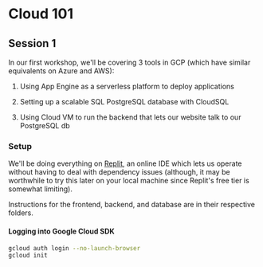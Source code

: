 # Cloud 101
## Session 1

In our first workshop, we'll be covering 3 tools in GCP (which have similar equivalents on Azure and AWS):

1. Using App Engine as a serverless platform to deploy applications

2. Setting up a scalable SQL PostgreSQL database with CloudSQL

3. Using Cloud VM to run the backend that lets our website talk to our PostgreSQL db

### Setup
We'll be doing everything on [Replit](), an online IDE which lets us operate without having to deal with dependency issues (although, it may be worthwhile to try this later on your local machine since Replit's free tier is somewhat limiting).

Instructions for the frontend, backend, and database are in their respective folders.

#### Logging into Google Cloud SDK
```bash
gcloud auth login --no-launch-browser
gcloud init
```